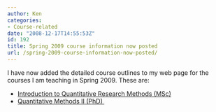 ```yaml
---
author: Ken
categories:
- Course-related
date: "2008-12-17T14:55:53Z"
id: 192
title: Spring 2009 course information now posted
url: /spring-2009-course-information-now-posted/
---
```

I have now added the detailed course outlines to my web page for the courses I am teaching in Spring 2009. These are:

  * [Introduction to Quantitative Research Methods (MSc)](http://www.kenbenoit.net/?page_id=155)
  * [Quantitative Methods II (PhD) ](http://www.kenbenoit.net/?page_id=157)

